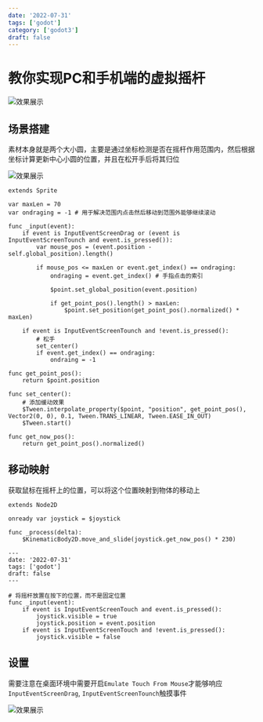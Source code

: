 ```yaml
---
date: '2022-07-31'
tags: ['godot']
category: ['godot3']
draft: false
---
```


# 教你实现PC和手机端的虚拟摇杆

<img data-id="20240608183841" src="https://cdn.ipfsscan.io/weibo/large/005ZoLfCgy1hqi4rw2wfij30pg0c6mx7.jpg" alt="效果展示" />

## 场景搭建

素材本身就是两个大小圆，主要是通过坐标检测是否在摇杆作用范围内，然后根据坐标计算更新中心小圆的位置，并且在松开手后将其归位

<img data-id="20240608183859" src="https://cdn.ipfsscan.io/weibo/large/005ZoLfCgy1hqi4s737inj308y04q74f.jpg" alt="效果展示" />

```godot
extends Sprite

var maxLen = 70
var ondraging = -1 # 用于解决范围内点击然后移动到范围外能够继续滚动

func _input(event):
    if event is InputEventScreenDrag or (event is InputEventScreenTounch and event.is_pressed()):
        var mouse_pos = (event.position - self.global_position).length()

        if mouse_pos <= maxLen or event.get_index() == ondraging:
            ondraging = event.get_index() # 手指点击的索引
            
            $point.set_global_position(event.position)

            if get_point_pos().length() > maxLen:
                $point.set_position(get_point_pos().normalized() * maxLen)
    
    if event is InputEventScreenTounch and !event.is_pressed():
        # 松手
        set_center()
        if event.get_index() == ondraging:
            ondraing = -1

func get_point_pos():
    return $point.position

func set_center():
    # 添加缓动效果
    $Tween.interpolate_property($point, "position", get_point_pos(), Vector2(0, 0), 0.1, Tween.TRANS_LINEAR, Tween.EASE_IN_OUT)
    $Tween.start()

func get_now_pos():
    return get_point_pos().normalized()
```

## 移动映射

获取鼠标在摇杆上的位置，可以将这个位置映射到物体的移动上

```godot
extends Node2D

onready var joystick = $joystick

func _process(delta):
    $KinematicBody2D.move_and_slide(joystick.get_now_pos() * 230)

---
date: '2022-07-31'
tags: ['godot']
draft: false
---

# 将摇杆放置在按下的位置，而不是固定位置
func _input(event):
    if event is InputEventScreenTouch and event.is_pressed():
        joystick.visible = true
        joystick.position = event.position
    if event is InputEventScreenTouch and !event.is_pressed():
        joystick.visible = false
```

## 设置

需要注意在桌面环境中需要开启`Emulate Touch From Mouse`才能够响应`InputEventScreenDrag`, `InputEventScreenTounch`触摸事件

<img data-id="20240608183921" src="https://cdn.ipfsscan.io/weibo/large/005ZoLfCgy1hqi4sll2g6j313c0smagd.jpg" alt="效果展示" />